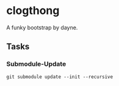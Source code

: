 # clogthong

A funky bootstrap by dayne.

## Tasks

### Submodule-Update

```
git submodule update --init --recursive

```
